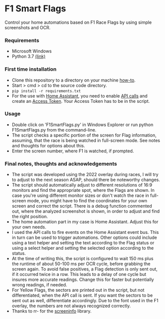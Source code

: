 # F1 Smart Flags
Control your home automations based on F1 Race Flags by using simple screenshots and OCR.

### Requirements
- Microsoft Windows
- Python 3.7 [(link)](https://www.python.org/downloads/release/python-370/)

### First time installation
- Clone this repository to a directory on your machine [how-to](https://help.github.com/desktop/guides/contributing/cloning-a-repository-from-github-to-github-desktop/).
- Start > cmd > cd to the source code directory.
- ```pip install -r requirements.txt```
- For the use with [Home Assistant](https://www.home-assistant.io/), you need to enable [API calls](https://developers.home-assistant.io/docs/api/rest/) and create an [Access Token](https://developers.home-assistant.io/docs/auth_api/#long-lived-access-token). Your Access Token has to be in the script.

### Usage
- Double click on 'F1SmartFlags.py' in Windows Explorer or run python F1SmartFlags.py from the command-line.
- The script checks a specific portion of the screen for Flag information, assuming, that the race is being watched in full-screen mode. See notes and thoughts for options about this.
- Enter the screen number, where F1 is watched, if prompted.

### Final notes, thoughts and acknowledgements
- The script was developed using the 2022 overlay during races, I will try to adjust to the next season ASAP, should there be noteworthy changes.
- The script should automatically adjust to different resolutions of 16:9 monitors and find the appropriate spot, where the Flags are shown. In case you're using different monitor sizes or don't watch the race in full-screen mode, you might have to find the coordinates for your own screen and correct the script. There is a debug function commented out, where the analyzed screenshot is shown, in order to adjust and find the right position.
- The home automation part in my case is Home Assistant. Adjust this for your own needs.
- I used the API calls to fire events on the Home Assistant event bus. This in turn can be used to trigger automations. Other options could include using a text helper and setting the text according to the Flag status or using a select helper and setting the selected option according to the status.
- At the time of writing this, the script is configured to wait 150 ms plus the runtime of about 50-100 ms per OCR cycle, before grabbing the screen again. To avoid false positives, a Flag detection is only sent out, if it occurred twice in a row. This leads to a delay of one cycle but insures more accurate readings. Change this for faster but potentially wrong readings, if needed.
- For Yellow Flags, the sectors are printed out in the script, but not differentiated, when the API call is sent. If you want the sectors to be sent out as well, differentiate accordingly. Due to the font used in the F1 overlay, the numbers are not always recognized correctly.
- Thanks to rr- for the [screeninfo](https://github.com/rr-/screeninfo) library.
